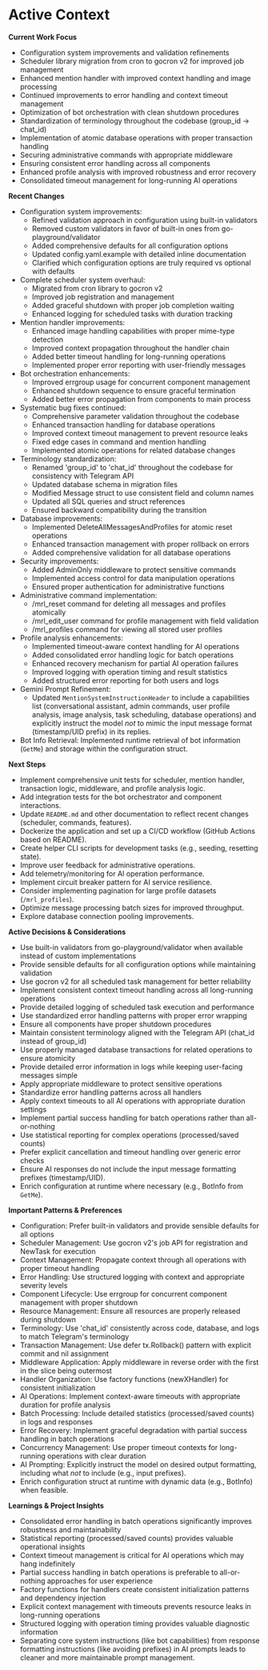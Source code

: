 # Active Context

**Current Work Focus**
- Configuration system improvements and validation refinements
- Scheduler library migration from cron to gocron v2 for improved job management
- Enhanced mention handler with improved context handling and image processing
- Continued improvements to error handling and context timeout management
- Optimization of bot orchestration with clean shutdown procedures
- Standardization of terminology throughout the codebase (group_id → chat_id)
- Implementation of atomic database operations with proper transaction handling
- Securing administrative commands with appropriate middleware
- Ensuring consistent error handling across all components
- Enhanced profile analysis with improved robustness and error recovery
- Consolidated timeout management for long-running AI operations

**Recent Changes**
- Configuration system improvements:
  - Refined validation approach in configuration using built-in validators
  - Removed custom validators in favor of built-in ones from go-playground/validator
  - Added comprehensive defaults for all configuration options
  - Updated config.yaml.example with detailed inline documentation
  - Clarified which configuration options are truly required vs optional with defaults
- Complete scheduler system overhaul:
  - Migrated from cron library to gocron v2
  - Improved job registration and management
  - Added graceful shutdown with proper job completion waiting
  - Enhanced logging for scheduled tasks with duration tracking
- Mention handler improvements:
  - Enhanced image handling capabilities with proper mime-type detection
  - Improved context propagation throughout the handler chain
  - Added better timeout handling for long-running operations
  - Implemented proper error reporting with user-friendly messages
- Bot orchestration enhancements:
  - Improved errgroup usage for concurrent component management
  - Enhanced shutdown sequence to ensure graceful termination
  - Added better error propagation from components to main process
- Systematic bug fixes continued:
  - Comprehensive parameter validation throughout the codebase
  - Enhanced transaction handling for database operations
  - Improved context timeout management to prevent resource leaks
  - Fixed edge cases in command and mention handling
  - Implemented atomic operations for related database changes
- Terminology standardization:
  - Renamed 'group_id' to 'chat_id' throughout the codebase for consistency with Telegram API
  - Updated database schema in migration files
  - Modified Message struct to use consistent field and column names
  - Updated all SQL queries and struct references
  - Ensured backward compatibility during the transition
- Database improvements:
  - Implemented DeleteAllMessagesAndProfiles for atomic reset operations
  - Enhanced transaction management with proper rollback on errors
  - Added comprehensive validation for all database operations
- Security improvements:
  - Added AdminOnly middleware to protect sensitive commands
  - Implemented access control for data manipulation operations
  - Ensured proper authentication for administrative functions
- Administrative command implementation:
  - /mrl_reset command for deleting all messages and profiles atomically
  - /mrl_edit_user command for profile management with field validation
  - /mrl_profiles command for viewing all stored user profiles
- Profile analysis enhancements:
  - Implemented timeout-aware context handling for AI operations
  - Added consolidated error handling logic for batch operations
  - Enhanced recovery mechanism for partial AI operation failures
  - Improved logging with operation timing and result statistics
  - Added structured error reporting for both users and logs
- Gemini Prompt Refinement:
  - Updated `MentionSystemInstructionHeader` to include a capabilities list (conversational assistant, admin commands, user profile analysis, image analysis, task scheduling, database operations) and explicitly instruct the model *not* to mimic the input message format (timestamp/UID prefix) in its replies.
- Bot Info Retrieval: Implemented runtime retrieval of bot information (`GetMe`) and storage within the configuration struct.

**Next Steps**
- Implement comprehensive unit tests for scheduler, mention handler, transaction logic, middleware, and profile analysis logic.
- Add integration tests for the bot orchestrator and component interactions.
- Update `README.md` and other documentation to reflect recent changes (scheduler, commands, features).
- Dockerize the application and set up a CI/CD workflow (GitHub Actions based on README).
- Create helper CLI scripts for development tasks (e.g., seeding, resetting state).
- Improve user feedback for administrative operations.
- Add telemetry/monitoring for AI operation performance.
- Implement circuit breaker pattern for AI service resilience.
- Consider implementing pagination for large profile datasets (`/mrl_profiles`).
- Optimize message processing batch sizes for improved throughput.
- Explore database connection pooling improvements.

**Active Decisions & Considerations**
- Use built-in validators from go-playground/validator when available instead of custom implementations
- Provide sensible defaults for all configuration options while maintaining validation
- Use gocron v2 for all scheduled task management for better reliability
- Implement consistent context timeout handling across all long-running operations
- Provide detailed logging of scheduled task execution and performance
- Use standardized error handling patterns with proper error wrapping
- Ensure all components have proper shutdown procedures
- Maintain consistent terminology aligned with the Telegram API (chat_id instead of group_id)
- Use properly managed database transactions for related operations to ensure atomicity
- Provide detailed error information in logs while keeping user-facing messages simple
- Apply appropriate middleware to protect sensitive operations
- Standardize error handling patterns across all handlers
- Apply context timeouts to all AI operations with appropriate duration settings
- Implement partial success handling for batch operations rather than all-or-nothing
- Use statistical reporting for complex operations (processed/saved counts)
- Prefer explicit cancellation and timeout handling over generic error checks
- Ensure AI responses do not include the input message formatting prefixes (timestamp/UID).
- Enrich configuration at runtime where necessary (e.g., BotInfo from `GetMe`).

**Important Patterns & Preferences**
- Configuration: Prefer built-in validators and provide sensible defaults for all options
- Scheduler Management: Use gocron v2's job API for registration and NewTask for execution
- Context Management: Propagate context through all operations with proper timeout handling
- Error Handling: Use structured logging with context and appropriate severity levels
- Component Lifecycle: Use errgroup for concurrent component management with proper shutdown
- Resource Management: Ensure all resources are properly released during shutdown
- Terminology: Use 'chat_id' consistently across code, database, and logs to match Telegram's terminology
- Transaction Management: Use defer tx.Rollback() pattern with explicit commit and nil assignment
- Middleware Application: Apply middleware in reverse order with the first in the slice being outermost
- Handler Organization: Use factory functions (newXHandler) for consistent initialization
- AI Operations: Implement context-aware timeouts with appropriate duration for profile analysis
- Batch Processing: Include detailed statistics (processed/saved counts) in logs and responses
- Error Recovery: Implement graceful degradation with partial success handling in batch operations
- Concurrency Management: Use proper timeout contexts for long-running operations with clear duration
- AI Prompting: Explicitly instruct the model on desired output formatting, including what *not* to include (e.g., input prefixes).
- Enrich configuration struct at runtime with dynamic data (e.g., BotInfo) when feasible.

**Learnings & Project Insights**
- Consolidated error handling in batch operations significantly improves robustness and maintainability
- Statistical reporting (processed/saved counts) provides valuable operational insights
- Context timeout management is critical for AI operations which may hang indefinitely
- Partial success handling in batch operations is preferable to all-or-nothing approaches for user experience
- Factory functions for handlers create consistent initialization patterns and dependency injection
- Explicit context management with timeouts prevents resource leaks in long-running operations
- Structured logging with operation timing provides valuable diagnostic information
- Separating core system instructions (like bot capabilities) from response formatting instructions (like avoiding prefixes) in AI prompts leads to cleaner and more maintainable prompt management.
